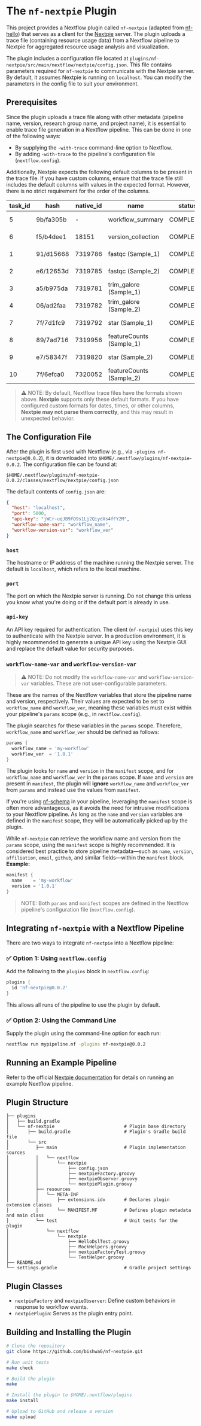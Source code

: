 
# The `nf-nextpie` Plugin

This project provides a Nextflow plugin called `nf-nextpie` (adapted from [nf-hello](https://github.com/nextflow-io/nf-hello)) that serves as a client for the [Nextpie](https://github.com/bishwaG/Nextpie/) server. The plugin uploads a trace file (containing resource usage data) from a Nextflow pipeline to Nextpie for aggregated resource usage analysis and visualization.

The plugin includes a configuration file located at `plugins/nf-nextpie/src/main/nextflow/nextpie/config.json`. This file contains parameters required for `nf-nextpie` to communicate with the Nextpie server. By default, it assumes Nextpie is running on `localhost`. You can modify the parameters in the config file to suit your environment.

[](assets/images/nf-nextpie.png)

## Prerequisites

Since the plugin uploads a trace file along with other metadata (pipeline name, version, research group name, and project name), it is essential to enable trace file generation in a Nextflow pipeline. This can be done in one of the following ways:

- By supplying the `-with-trace` command-line option to Nextflow.
- By adding `-with-trace` to the pipeline's configuration file (`nextflow.config`).

Additionally, Nextpie expects the following default columns to be present in the trace file. If you have custom columns, ensure that the trace file still includes the default columns with values in the expected format. However, there is no strict requirement for the order of the columns.

| task_id | hash | native_id | name | status | exit | submit | duration | realtime | %cpu | peak_rss | peak_vmem | rchar | wchar |
| --- | --- | --- | --- | --- | --- | --- | --- | --- | --- | --- | --- | --- | --- |
| 5 | 9b/fa305b | - | workflow_summary | COMPLETED | - | 2023-10-04T12:03:41.000 | 22ms | 8ms | - | - | - | - | - |
| 6 | f5/b4dee1 | 18151 | version_collection | COMPLETED | 0 | 2023-10-04T12:03:41.000 | 36.9s | 18.7s | 30.80% | 57 MB | 397.5 MB | 26.5 MB | 27 KB |
| 1 | 91/d15668 | 7319786 | fastqc (Sample_1) | COMPLETED | 0 | 2023-10-04T12:03:41.000 | 20m 24s | 20m 15s | 100.30% | 364.8 MB | 3.5 GB | 9.5 GB | 2.1 MB |
| 2 | e6/12653d | 7319785 | fastqc (Sample_2) | COMPLETED | 0 | 2023-10-04T12:03:41.000 | 26m 19s | 26m | 101.10% | 418.2 MB | 3.5 GB | 12.1 GB | 2.1 MB |
| 3 | a5/b975da | 7319781 | trim_galore (Sample_1) | COMPLETED | 0 | 2023-10-04T12:03:41.000 | 39m 15s | 38m 55s | 436.10% | 4.3 GB | 6 GB | 331.6 GB | 322 GB |
| 4 | 06/ad2faa | 7319782 | trim_galore (Sample_2) | COMPLETED | 0 | 2023-10-04T12:03:41.000 | 49m 31s | 48m 58s | 440.30% | 4.4 GB | 6 GB | 429.5 GB | 417.2 GB |
| 7 | 7f/7d1fc9 | 7319792 | star (Sample_1) | COMPLETED | 0 | 2023-10-04T12:42:56.000 | 1h 8m 37s | 1h 7m 49s | 614.90% | 36.2 GB | 38.7 GB | 194.4 GB | 65.9 GB |
| 8 | 89/7ad716 | 7319956 | featureCounts (Sample_1) | COMPLETED | 0 | 2023-10-04T13:51:33.000 | 32m 50s | 7m 4s | 445.50% | 937.1 MB | 1.6 GB | 25.9 GB | 4.8 GB |
| 9 | e7/58347f | 7319820 | star (Sample_2) | COMPLETED | 0 | 2023-10-04T12:53:12.000 | 1h 37m 56s | 1h 37m 33s | 702.80% | 36.4 GB | 39 GB | 255.2 GB | 95 GB |
| 10 | 7f/6efca0 | 7320052 | featureCounts (Sample_2) | COMPLETED | 0 | 2023-10-04T14:31:10.000 | 28m 34s | 17m 35s | 341.00% | 1.3 GB | 1.9 GB | 55.5 GB | 21.9 GB |

> ⚠️  NOTE: By default, Nextflow trace files have the formats shown above. **Nextpie** supports only these default formats. If you have configured custom formats for dates, times, or other columns, **Nextpie may not parse them correctly**, and this may result in unexpected behavior.
 
## The Configuration File

After the plugin is first used with Nextflow (e.g., via `-plugins nf-nextpie@0.0.2`), it is downloaded into `$HOME/.nextflow/plugins/nf-nextpie-0.0.2`. The configuration file can be found at:

```
$HOME/.nextflow/plugins/nf-nextpie-0.0.2/classes/nextflow/nextpie/config.json
```

The default contents of `config.json` are:

```json
{
  "host": "localhost",
  "port": 5000,
  "api-key": "jWCr-uqJB9fO9s1Lj2QiydXs4fFY2M",
  "workflow-name-var": "workflow_name",
  "workflow-version-var": "workflow_ver"
}
```

### `host`

The hostname or IP address of the machine running the Nextpie server. The default is `localhost`, which refers to the local machine.

### `port`

The port on which the Nextpie server is running. Do not change this unless you know what you're doing or if the default port is already in use.

### `api-key`

An API key required for authentication. The client (`nf-nextpie`) uses this key to authenticate with the Nextpie server. In a production environment, it is highly recommended to generate a unique API key using the Nextpie GUI and replace the default value for security purposes.

### `workflow-name-var` and `workflow-version-var`

> ⚠️ NOTE: Do not modify the `workflow-name-var` and `workflow-version-var` variables. These are not user-configurable parameters.


These are the names of the Nextflow variables that store the pipeline name and version, respectively. Their values are expected to be set to `workflow_name` and `workflow_ver`, meaning these variables must exist within your pipeline's `params` scope (e.g., in `nextflow.config`).

The plugin searches for these variables in the `params` scope. Therefore, `workflow_name` and `workflow_ver` should be defined as follows:

```groovy
params {
  workflow_name = 'my-workflow'
  workflow_ver  = '1.0.1'
}
```


The plugin looks for `name` and `version` in the `manifest` scope, and for `workflow_name` and `workflow_ver` in the `params` scope. If `name` and `version` are present in `manifest`, the plugin will **ignore** `workflow_name` and `workflow_ver` from `params` and instead use the values from `manifest`.

If you're using [nf-schema](https://github.com/nextflow-io/nf-schema) in your pipeline, leveraging the `manifest` scope is often more advantageous, as it avoids the need for intrusive modifications to your Nextflow pipeline. As long as the `name` and `version` variables are defined in the `manifest` scope, they will be automatically picked up by the plugin.

While `nf-nextpie` can retrieve the workflow name and version from the `params` scope, using the `manifest` scope is highly recommended. It is considered best practice to store pipeline metadata—such as `name`, `version`, `affiliation`, `email`, `github`, and similar fields—within the `manifest` block.
**Example:**

```groovy
manifest {
  name    = 'my-workflow'
  version = '1.0.1'
}
```
> NOTE: Both `params` and `manifest` scopes are defined in the Nextflow pipeline's configuration file (`nextflow.config`).
> 
## Integrating `nf-nextpie` with a Nextflow Pipeline

There are two ways to integrate `nf-nextpie` into a Nextflow pipeline:

### ✅ Option 1: Using `nextflow.config`

Add the following to the `plugins` block in `nextflow.config`:

```groovy
plugins {
  id 'nf-nextpie@0.0.2'
}
```

This allows all runs of the pipeline to use the plugin by default.

### ✅ Option 2: Using the Command Line

Supply the plugin using the command-line option for each run:

```bash
nextflow run mypipeline.nf -plugins nf-nextpie@0.0.2
```

## Running an Example Pipeline

Refer to the official [Nextpie documentation](https://github.com/bishwaG/Nextpie/blob/main/docs/nextflow-workflow.md) for details on running an example Nextflow pipeline.


## Plugin Structure

```
├── plugins
│   ├── build.gradle
│   └── nf-nextpie                          # Plugin base directory
│       ├── build.gradle                    # Plugin's Gradle build file
│       └── src
│          ├── main                         # Plugin implementation sources
│          │   └── nextflow
│          │       └── nextpie
│          │           ├── config.json
│          │           ├── nextpieFactory.groovy
│          │           ├── nextpieObserver.groovy
│          │           └── nextpiePlugin.groovy
│          ├── resources
│          │   └── META-INF
│          │       ├── extensions.idx       # Declares plugin extension classes
│          │       └── MANIFEST.MF          # Defines plugin metadata and main class
│          └── test                         # Unit tests for the plugin
│              └── nextflow
│                  └── nextpie
│                      ├── HelloDslTest.groovy
│                      ├── MockHelpers.groovy
│                      ├── nextpieFactoryTest.groovy
│                      └── TestHelper.groovy
├── README.md
└── settings.gradle                         # Gradle project settings
```

## Plugin Classes

- `nextpieFactory` and `nextpieObserver`: Define custom behaviors in response to workflow events.
- `nextpiePlugin`: Serves as the plugin entry point.

## Building and Installing the Plugin

```bash
# Clone the repository
git clone https://github.com/bishwaG/nf-nextpie.git

# Run unit tests
make check

# Build the plugin
make

# Install the plugin to $HOME/.nextflow/plugins
make install

# Upload to GitHub and release a version
make upload
```
